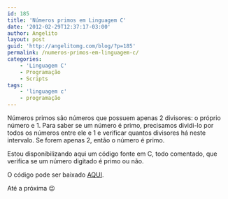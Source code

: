 ```yaml
---
id: 185
title: 'Números primos em Linguagem C'
date: '2012-02-29T12:37:17-03:00'
author: Angelito
layout: post
guid: 'http://angelitomg.com/blog/?p=185'
permalink: /numeros-primos-em-linguagem-c/
categories:
    - 'Linguagem C'
    - Programação
    - Scripts
tags:
    - 'linguagem c'
    - programação
---
```


Números primos são números que possuem apenas 2 divisores: o próprio número e 1. Para saber se um número é primo, precisamos dividi-lo por todos os números entre ele e 1 e verificar quantos divisores há neste intervalo. Se forem apenas 2, então o número é primo.

Estou disponibilizando aqui um código fonte em C, todo comentado, que verifica se um número digitado é primo ou não.

O código pode ser baixado [AQUI](https://angelitomg.github.io/downloads/primo.c).

Até a próxima 😉